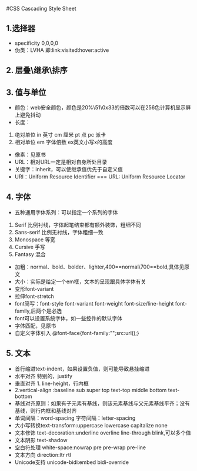 #CSS Cascading Style Sheet

## 1.选择器
- specificity  0,0,0,0
- 伪类：LVHA 即:link\:visited\:hover\:active

## 2. 层叠\继承\排序

## 3. 值与单位
- 颜色：web安全颜色，颜色是20%\51\0x33的倍数可以在256色计算机显示屏上避免抖动
- 长度：
1. 绝对单位 in 英寸 cm 厘米 pt 点 pc 派卡
2. 相对单位 em 字体倍数 ex英文小写x的高度

- 像素：见原书
- URL：相对URL一定是相对自身所处目录
- 关键字：inherit，可以使继承值优先于自定义值
- URI：Uniform Resource Identifier === URL: Uniform Resource Locator

## 4. 字体
- 五种通用字体系列：可以指定一个系列的字体
1. Serif    比例衬线，字体起笔结束都有额外装饰，粗细不同
2. Sans-serif   比例无衬线，字体粗细一致
3. Monospace    等宽
4. Cursive  手写
5. Fantasy  混合
- 加粗：normal、bold、bolder、lighter,400==normal\700==bold,具体见原文
- 大小：实际是给定一个em框，文本的呈现跟具体字体有关
- 变形font-variant
- 拉伸font-stretch
- font简写：font-style font-variant font-weight font-size/line-height font-family,后两个是必选
- font可以设置系统字体，如一些控件的默认字体
- 字体匹配，见原书
- 自定义字体引入 @font-face{font-family:"";src:url();}

## 5. 文本
- 首行缩进text-indent，如果设置负值，则可能导致悬挂缩进
- 水平对齐 特别的，justify
- 垂直对齐 1. line-height，行内框 
- 2.vertical-align :baseline sub super top text-top middle bottom text-bottom
- 基线对齐原则：如果有子元素有基线，则该元素基线与父元素基线平齐；没有基线，则行内框和基线对齐
- 单词间隔：word-spacing 字符间隔：letter-spacing
- 大小写转换text-transform:uppercase lowercase capitalize none
- 文本修饰 text-decoration:underline overline line-through blink,可以多个值
- 文本阴影 text-shadow
- 空白符处理 white-space:nowrap pre pre-wrap pre-line
- 文本方向 direction:ltr rtl
- Unicode支持 unicode-bidi:embed bidi-override